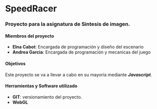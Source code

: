 # SpeedRacer
<h3>Proyecto para la asignatura de Sintesis de imagen.</h3>
<h4>Miembros del proyecto</h4>
<ul>
  <li><b>Elna Cabot</b>: Encargada de programación y diseño del escenario</li>
  <li><b>Andrea Garcia</b>: Encargada de programación y mecanicas del juego</li>
  
</ul>

<h4>Objetivos</h4>
Este proyecto se va a llevar a cabo en su mayoría mediante <i><b>Javascript</b></i>. 


<h4>Herramientas y Software utilizado</h4>
<ul>
  <li><b>GIT</b>: versionamiento del proyecto.</li> 
  <li><b>WebGL</b></li>
</ul>



